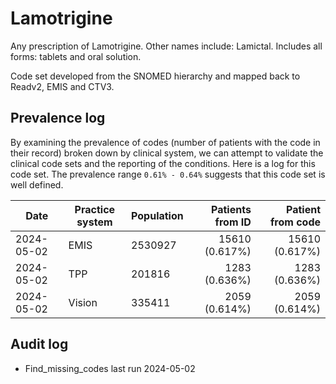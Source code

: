 # Lamotrigine

Any prescription of Lamotrigine. Other names include: Lamictal. Includes all forms: tablets and oral solution.

Code set developed from the SNOMED hierarchy and mapped back to Readv2, EMIS and CTV3.

## Prevalence log

By examining the prevalence of codes (number of patients with the code in their record) broken down by clinical system, we can attempt to validate the clinical code sets and the reporting of the conditions. Here is a log for this code set. The prevalence range `0.61% - 0.64%` suggests that this code set is well defined.

| Date       | Practice system | Population | Patients from ID | Patient from code |
| ---------- | --------------- | ---------- | ---------------: | ----------------: |
| 2024-05-02 | EMIS            | 2530927    |   15610 (0.617%) |    15610 (0.617%) |
| 2024-05-02 | TPP             | 201816     |    1283 (0.636%) |     1283 (0.636%) |
| 2024-05-02 | Vision          | 335411     |    2059 (0.614%) |     2059 (0.614%) |

## Audit log

- Find_missing_codes last run 2024-05-02
